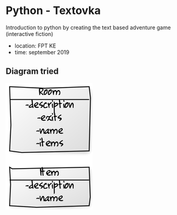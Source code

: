 # Python - Textovka

Introduction to python by creating the text based adventure game (interactive fiction)

* location: FPT KE
* time: september 2019


## Diagram tried

![Diagram tried](class.diagram.png)
